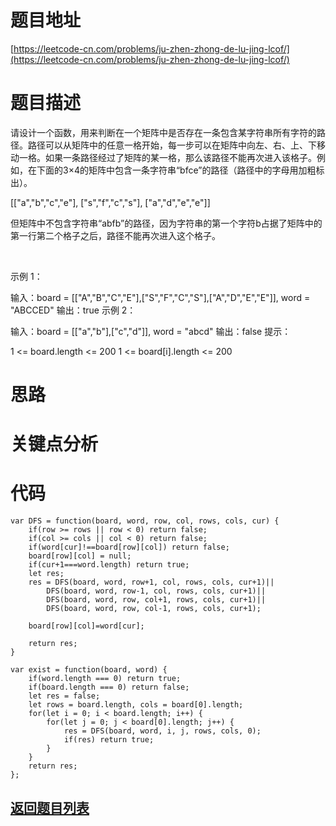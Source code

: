 # 题目地址

[https://leetcode-cn.com/problems/ju-zhen-zhong-de-lu-jing-lcof/](https://leetcode-cn.com/problems/ju-zhen-zhong-de-lu-jing-lcof/)

# 题目描述
请设计一个函数，用来判断在一个矩阵中是否存在一条包含某字符串所有字符的路径。路径可以从矩阵中的任意一格开始，每一步可以在矩阵中向左、右、上、下移动一格。如果一条路径经过了矩阵的某一格，那么该路径不能再次进入该格子。例如，在下面的3×4的矩阵中包含一条字符串“bfce”的路径（路径中的字母用加粗标出）。

[["a","b","c","e"],
["s","f","c","s"],
["a","d","e","e"]]

但矩阵中不包含字符串“abfb”的路径，因为字符串的第一个字符b占据了矩阵中的第一行第二个格子之后，路径不能再次进入这个格子。

 

示例 1：

输入：board = [["A","B","C","E"],["S","F","C","S"],["A","D","E","E"]], word = "ABCCED"
输出：true
示例 2：

输入：board = [["a","b"],["c","d"]], word = "abcd"
输出：false
提示：

1 <= board.length <= 200
1 <= board[i].length <= 200

# 思路

# 关键点分析

# 代码

    var DFS = function(board, word, row, col, rows, cols, cur) {
        if(row >= rows || row < 0) return false;
        if(col >= cols || col < 0) return false;
        if(word[cur]!==board[row][col]) return false;
        board[row][col] = null;
        if(cur+1===word.length) return true;
        let res;
        res = DFS(board, word, row+1, col, rows, cols, cur+1)||
            DFS(board, word, row-1, col, rows, cols, cur+1)||
            DFS(board, word, row, col+1, rows, cols, cur+1)||
            DFS(board, word, row, col-1, rows, cols, cur+1);

        board[row][col]=word[cur];
        
        return res;
    }

    var exist = function(board, word) {
        if(word.length === 0) return true;
        if(board.length === 0) return false;
        let res = false;
        let rows = board.length, cols = board[0].length;
        for(let i = 0; i < board.length; i++) {
            for(let j = 0; j < board[0].length; j++) {
                res = DFS(board, word, i, j, rows, cols, 0);
                if(res) return true;
            }
        }
        return res;
    };
## [返回题目列表](../../README.md)